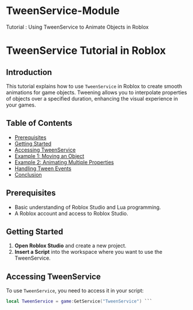 # TweenService-Module
Tutorial : Using TweenService to Animate Objects in Roblox

# TweenService Tutorial in Roblox


## Introduction

This tutorial explains how to use `TweenService` in Roblox to create smooth animations for game objects. Tweening allows you to interpolate properties of objects over a specified duration, enhancing the visual experience in your games.

## Table of Contents

- [Prerequisites](#prerequisites)
- [Getting Started](#getting-started)
- [Accessing TweenService](#accessing-tweenservice)
- [Example 1: Moving an Object](#example-1-moving-an-object)
- [Example 2: Animating Multiple Properties](#example-2-animating-multiple-properties)
- [Handling Tween Events](#handling-tween-events)
- [Conclusion](#conclusion)

## Prerequisites

- Basic understanding of Roblox Studio and Lua programming.
- A Roblox account and access to Roblox Studio.

## Getting Started

1. **Open Roblox Studio** and create a new project.
2. **Insert a Script** into the workspace where you want to use the TweenService.

## Accessing TweenService

To use `TweenService`, you need to access it in your script:

```lua
local TweenService = game:GetService("TweenService") ```
